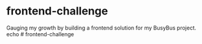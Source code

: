 # frontend-challenge
Gauging my growth by building a frontend solution for my BusyBus project.
echo # frontend-challenge
